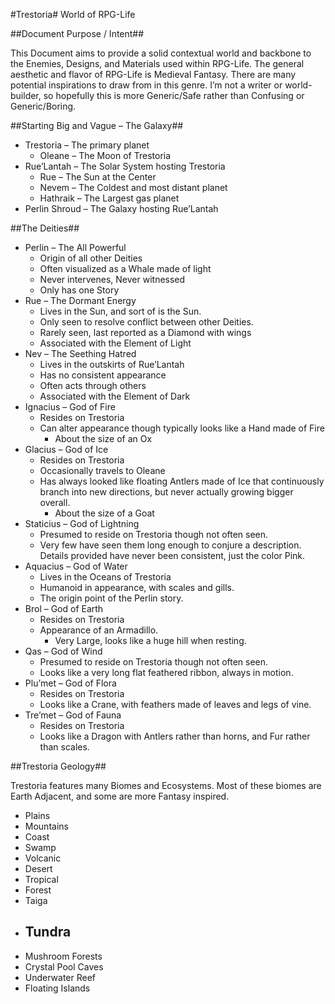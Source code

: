 #Trestoria#
World of RPG-Life

##Document Purpose / Intent##

This Document aims to provide a solid contextual world and backbone to the Enemies, Designs, and Materials used within RPG-Life. The general aesthetic and flavor of RPG-Life is Medieval Fantasy. There are many potential inspirations to draw from in this genre. I’m not a writer or world-builder, so hopefully this is more Generic/Safe rather than Confusing or Generic/Boring.

##Starting Big and Vague – The Galaxy##

 - Trestoria – The primary planet
    - Oleane – The Moon of Trestoria
 - Rue’Lantah – The Solar System hosting Trestoria
    - Rue – The Sun at the Center
    - Nevem – The Coldest and most distant planet
    - Hathraik – The Largest gas planet
 - Perlin Shroud – The Galaxy hosting Rue’Lantah


##The Deities##

 - Perlin – The All Powerful
    - Origin of all other Deities
    - Often visualized as a Whale made of light
    - Never intervenes, Never witnessed
    - Only has one Story
 - Rue – The Dormant Energy
    - Lives in the Sun, and sort of is the Sun.
    - Only seen to resolve conflict between other Deities.
    - Rarely seen, last reported as a Diamond with wings
    - Associated with the Element of Light
 - Nev – The Seething Hatred
    - Lives in the outskirts of Rue’Lantah
    - Has no consistent appearance
    - Often acts through others
    - Associated with the Element of Dark
 - Ignacius – God of Fire
    - Resides on Trestoria
    - Can alter appearance though typically looks like a Hand made of Fire
      - About the size of an Ox
 - Glacius – God of Ice
    - Resides on Trestoria
    - Occasionally travels to Oleane
    - Has always looked like floating Antlers made of Ice that continuously branch into new directions, but never actually growing bigger overall.
      - About the size of a Goat
 - Staticius – God of Lightning
    - Presumed to reside on Trestoria though not often seen.
    - Very few have seen them long enough to conjure a description. Details provided have never been consistent, just the color Pink.
 - Aquacius – God of Water
    - Lives in the Oceans of Trestoria
    - Humanoid in appearance, with scales and gills.
    - The origin point of the Perlin story.
 - Brol – God of Earth
    - Resides on Trestoria
    - Appearance of an Armadillo.
      - Very Large, looks like a huge hill when resting.
 - Qas – God of Wind
    - Presumed to reside on Trestoria though not often seen.
    - Looks like a very long flat feathered ribbon, always in motion.
 - Plu’met – God of Flora
    - Resides on Trestoria
    - Looks like a Crane, with feathers made of leaves and legs of vine.
 - Tre’met – God of Fauna
    - Resides on Trestoria
    - Looks like a Dragon with Antlers rather than horns, and Fur rather than scales.


##Trestoria Geology##

Trestoria features many Biomes and Ecosystems. Most of these biomes are Earth Adjacent, and some are more Fantasy inspired.

 - Plains
 - Mountains
 - Coast
 - Swamp
 - Volcanic
 - Desert
 - Tropical
 - Forest
 - Taiga
 - Tundra
      ---------------
 - Mushroom Forests
 - Crystal Pool Caves
 - Underwater Reef
 - Floating Islands
